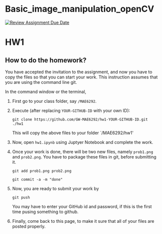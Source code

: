 # Basic_image_manipulation_openCV

[![Review Assignment Due Date](https://classroom.github.com/assets/deadline-readme-button-24ddc0f5d75046c5622901739e7c5dd533143b0c8e959d652212380cedb1ea36.svg)](https://classroom.github.com/a/SEsxE823)
# HW1

## How to do the homework?

You have accepted the invitation to the assignment, and now you have to copy the files so that you can start your work. This instruction assumes that you are using the command line git.

In the command window or the terminal, 

1. First go to your class folder, say `/MAE6292`. 

2. Execute (after replacing `YOUR-GITHUB-ID` with your own ID):

   ``git clone https://github.com/GW-MAE6292/hw1-YOUR-GITHUB-ID.git ./hw1`` 

   This will copy the above files to your folder `/MAE6292/hw1'

3. Now, open `hw1.ipynb` using Juptyer Notebook and complete the work.

4. Once your work is done, there will be two new files, namely `prob1.png` and `prob2.png`. You have to package these files in git, before submitting it.

   ``git add prob1.png prob2.png``

   ``git commit -a -m "done"``

5. Now, you are ready to submit your work by

   ``git push``

   You may have to enter your GitHub id and password, if this is the first time pusing something to github.

6. Finally, come back to this page, to make it sure that all of your files are posted properly.

